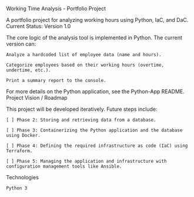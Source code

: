 Working Time Analysis - Portfolio Project

A portfolio project for analyzing working hours using Python, IaC, and DaC.
Current Status: Version 1.0

The core logic of the analysis tool is implemented in Python. The current version can:

    Analyze a hardcoded list of employee data (name and hours).

    Categorize employees based on their working hours (overtime, undertime, etc.).

    Print a summary report to the console.

For more details on the Python application, see the Python-App README.
Project Vision / Roadmap

This project will be developed iteratively. Future steps include:

    [ ] Phase 2: Storing and retrieving data from a database.

    [ ] Phase 3: Containerizing the Python application and the database using Docker.

    [ ] Phase 4: Defining the required infrastructure as code (IaC) using Terraform.

    [ ] Phase 5: Managing the application and infrastructure with configuration management tools like Ansible.

Technologies

    Python 3

